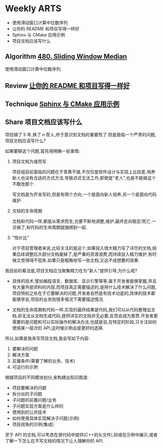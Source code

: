 # Weekly ARTS

- 使用滑动窗口计算中位数序列
- 让你的 README 和项目写得一样好
- Sphinx 与 CMake 应用示例
- 项目文档应该写什么

## Algorithm [480. Sliding Window Median](slidingwindow.md)

使用滑动窗口计算中位数序列.

## Review [让你的 README 和项目写得一样好](readme_howto.md)

## Technique [Sphinx 与 CMake 应用示例](sphinx_cmake.md)

## Share 项目文档应该写什么

项目搞了 5 年,换了 n 茬人,终于意识到文档的重要性了.但是面临一个严肃的问题,项目文档应该写什么?

如果要聊这个问题,首先得明确一些事情:

1. 项目文档为谁而写

   项目组目前面临的问题在于青黄不接,不仅仅是软件设计与实现上比较差,培养新人也没有合适的方式方法,导致迟迟无法工作,即使是"老人",也是不能做这个不敢改那个.

   写文档是为开发写的,但是有两个方向,一个是面向新人培养,另一个是面向代码维护.

2. 文档的生命周期

   文档和代码一样,都是从需求而生,也要不断地调整,维护,最终走向稳定/死亡.一旦做了,和代码的生命周期就捆绑到一起.

3. "性价比"

   对于项目管理者来说,比较关注的是这个,如果投入很大精力写了详尽的文档,结果后续调整后大部分文档废掉了,是严重的资源浪费,而持续投入精力维护,有时候又觉得得不偿失.如果只是粗略地写一些文档,又达不成想要的效果.

我目前的看法是,项目文档应当聚集精力在为"新人"提供引导,为什么呢?

- 具体的技术,譬如编程语言、数据库、显示引擎等等,属于开发者能够掌握,并且有大量外部资料的内容,而项目真正需要描述的,是用什么技术解决了什么问题,项目特别之处在于它要解决的问题,开发者自然是有技术功底的,具体的技术都能够学会,项目的业务则很多情况下需要描述情况.

- 文档的生命周期和代码一样,实现的最终结果是代码,我们可以从代码整理出文档,却无法从文档生成代码,提供详实的文档并无必要,反而会成为累赘.开发者更需要的是问题和可以实际操作的解决办法,也就是说,在特定的阶段,只关注如何使用某一层次的 API,这时候示例会是更好的选择.

所以,如果是我来写项目文档,我会写如下内容:

1. 要解决的问题
2. 解决方案
3. 前置条件(需要了解的业务、技术)
4. 可运行的示例

根据项目的不同模块划分,来构建出知识图谱:

- 项目要解决的问题
- 拆分出的子问题
- 子问题的前置问题/业务
- 子问题实现方案是什么样的
- 使用到的公共技术
- 如何使用具体实现解决子问题(示例)
- 项目视角的示例(集成)

至于 API 的文档,可以考虑在源代码中提供(C++的头文件),抑或在示例中展示,或者了解一下怎么在不写文档的情况下让人理解你的 API.
